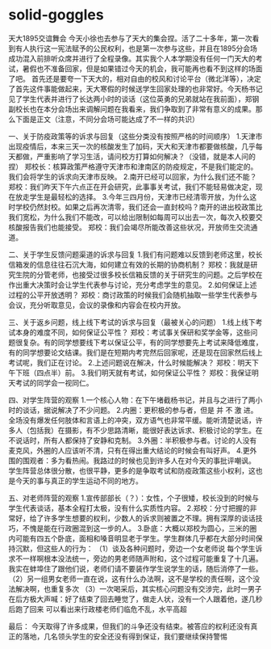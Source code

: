 # solid-goggles
天大1895交谊舞会
今天小徐也去参与了天大的集会捏。活了二十多年，第一次看到有人执行这一宪法赋予的公民权利，也是第一次参与这些，并且在1895分会场成功混入前排听众席并进行了全程录像。其实我个人本学期没有任何一门天大的考试，暑假也不准备回家，但是如果错过今天的机会，我可能再也看不到这样的场面了吧。
首先还是要夸一下天大的，相对自由的校风和讨论平台（微北洋等），决定了首先这件事能做起来，天大寒假的时候送学生回家处理的也非常好。今天杨书记见了学生代表并进行了长达两小时的谈话（这位英勇的兄弟就站在我前面），郑钢副校长也在本分会场出来调解问题在我看来，我们争取到了非常有意义的成果。那么下面是正文（注意，不同分会场可能达成了不一样的共识）

一、关于防疫政策等的诉求与回复（这些分类没有按照严格的时间顺序）
1.天津市出现疫情后，本来三天一次的核酸发生了加码，天大和天津市都要做核酸，几乎每天都做，严重影响了学习生活，请问校方打算如何解决？（没错，就是本人问的捏）
郑校长：核算政策严格遵守天津市和津南区的防疫规定，不是我们能定的。我们会将学生的诉求向天津市反映。
2.南开已经可以回家，为什么我们还不能？
郑校：我们昨天下午六点正在开会研究，此事事关考试，我们不能轻易做决定，现在放走学生是最轻松的选择。
3.今年三四月份，天津市已经清零开放，为什么这时学校仍然封校。如果之后再次清零，我们还会一直封校吗？南开的进出校政策比我们宽松，为什么我们不能改，可以给出限制如每周可以出去一次，每次入校要交核酸报告我们也能接受。
郑校：我们会竭尽所能改善这些状况，开放师生交流通道。

二、关于学生反馈问题渠道的诉求与回复
1.我们有问题难以反馈到老师这里，校长信箱发的信息往往石沉大海，如何建立有效的长期的协商机制？
郑校：我就是研究生院的分管老师，也接受过很多校长信箱反馈的关于研究生的问题。之后学校在作出重大决策时会让学生代表参与讨论，充分考虑学生的意见。
2.如何保证上述过程的公平开放透明？
郑校：商讨政策的时候我们会随机抽取一些学生代表参与会议，充分听取意见，会议的录像和内容会在校内开放。

三、关于返乡问题，线上线下考试的诉求与回复（最被关心的问题）
1.线上线下考试本身的难度不同，如何保证公平性？
郑校：考试事关保研和奖学金等，这些问题很复杂。有的同学想要线下考以保证公平，有的同学想要先上考试来降低难度，有的同学想要论文结课。我们是在短期内考完然后回家呢，还是现在回家然后线上考试呢，我们正在讨论。
2.上述问题说在解决，什么时候能解决？
郑校：明天下午下班（四点半）前。
3.我们明天就有考试，如何保证公平性？
郑校：我保证明天考试的同学会一视同仁。

四、对学生阵营的观察
1.一个核心人物：在下午堵截杨书记，并且与之进行了两小时的谈话，据说解决了不少问题。
2.内圈：更积极的参与者，但是 并 不 激 进。全场没有爆发任何肢体和言语上的冲突，双方语气也非常平缓。能听清楚说话，许多人（包括我）在摄影，有不少思路清晰，能很好表达诉求、积极讨论的学生。在不说话时，所有人都保持了安静和克制。
3.外圈：半积极参与者。讨论的人没有麦克风，外圈的人应该听不清，只有在得出重大结论的时候会有叫好声。
4.更外围的围观者：多为看热闹。我路过的时候也见到许多人在对今天的事批评嘲讽。
学生阵营总体很分散，也很平静，更多的是争取考试和防疫政策这些小权利，这也是今天的事与真正的学生运动不同的地方。

五、对老师阵营的观察
1.宣传部部长（？）：女性，个子很矮，校长没到的时候与学生代表谈话，基本全程打太极，没有什么实质性内容。
2.郑校：分寸把握的非常好，给了许多学生想要的权利，少数人的诉求则被置之不理。拥有深厚的谈话技巧，不愧是能在行政圈混到这一步的人。
3.卧底：大概以郑校为圆心，三米的圈内可能有四五个卧底，面相和嗓音明显老于学生。学生群体几乎都在大部分时间保持沉默，但这些人的行为：
（1）谈及各种问题时，旁边一个女老师说 每个学生诉求不一样啊根本没法统一，旁边的男老师随声附和，这个过程可能重复了十几遍。我实在蚌埠住了跟他们说，老师们请不要装作学生说学生的话，随后消停了一些。
（2）另一组男女老师一直在说，这有什么办法啊，这不是学校的责任啊，这个没法解决啊，也重复多次
（3）一次喝采后，其实核心问题没有交涉完，此时一男子在后方极大声喊：好了结束了回去睡觉了，做走人状，没有一个人跟着他，遂几秒后跑了回来
可以看出来行政楼老师们临危不乱，水平高超

最后：
今天取得了许多成果，但我们的斗争还没有结束。被答应的权利还没有真正的落地，几名领头学生的安全还没有得到保证，我们要继续保持警惕

